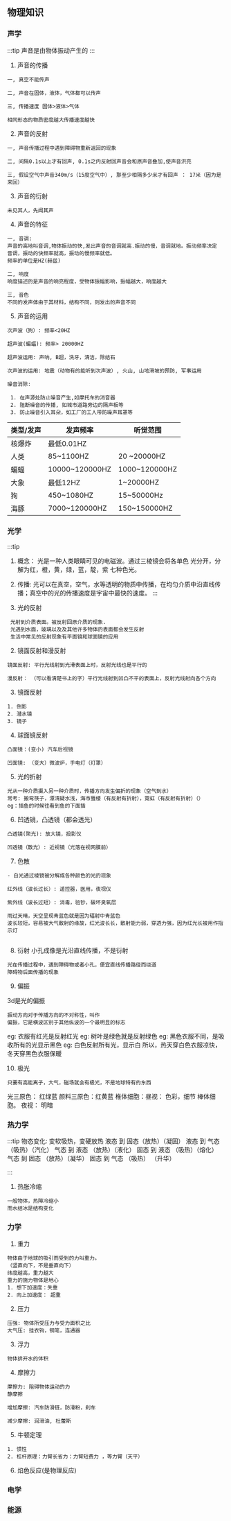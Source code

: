 ## 物理知识

### 声学
:::tip
声音是由物体振动产生的
:::
1. 声音的传播
```
一, 真空不能传声

二, 声音在固体，液体，气体都可以传声

三, 传播速度 固体>液体>气体

相同形态的物质密度越大传播速度越快

```
2. 声音的反射

```
一, 声音传播过程中遇到障碍物重新返回的现象

二, 间隔0.1s以上才有回声, 0.1s之内反射回声音会和原声音叠加,使声音洪亮

三, 假设空气中声音340m/s（15度空气中）, 那至少相隔多少米才有回声 ： 17米（因为是来回）
```
3. 声音的衍射

```
未见其人，先闻其声
```
4. 声音的特征
```
一, 音调: 
声音的高地叫音调,物体振动的快,发出声音的音调就高.振动的慢，音调就地。振动频率决定
音调，振动的快频率就高，振动的慢频率就低。
频率的单位是HZ(赫兹)

二, 响度
响度描述的是声音的响亮程度，受物体振幅影响，振幅越大，响度越大

三, 音色
不同的发声体由于其材料，结构不同，则发出的声音不同

```
5. 声音的运用

```
次声波（狗）: 频率<20HZ

超声波(蝙蝠): 频率> 20000HZ

超声波运用: 声呐, B超，洗牙，清洁，除结石

次声波的运用: 地震（动物有的能听到次声波）, 火山, 山地滑坡的预防, 军事运用

噪音消除:

 1. 在声源处防止噪音产生,如摩托车的消音器
 2. 阻断噪音的传播, 如城市道路旁边的隔声板等
 3. 防止噪音引入耳朵，如工厂的工人带防噪声耳罩等
```
|   类型/发声  |发声频率   | 听觉范围|
|  ----  | ----  | ----|
| 核爆炸  | 最低0.01HZ | |
| 人类  | 85~1100HZ | 20 ~20000HZ |
|蝙蝠|10000~120000HZ|1000~120000HZ|
|大象|最低12HZ|1~20000HZ|
|狗|450~1080HZ|15~50000Hz|
|海豚|7000~120000HZ| 150~150000HZ|


### 光学
:::tip
1. 概念： 光是一种人类眼睛可见的电磁波。通过三棱镜会将各单色
光分开，分解为红，橙，黄，绿，蓝，靛，紫 七种色光。

2. 传播: 光可以在真空，空气，水等透明的物质中传播，在均匀介质中沿直线传播；真空中的光的传播速度是宇宙中最快的速度。
:::
1. 光的反射
```
 光射到介质表面。被反射回原介质的现象.
 光遇到水面，玻璃以及及其他许多物体的表面都会发生反射
 生活中常见的反射现象有平面镜和球面镜的应用
 ```
2. 镜面反射和漫反射
```
镜面反射: 平行光线射到光滑表面上时，反射光线也是平行的

漫反射： （可以看清楚书上的字）平行光线射到凹凸不平的表面上，反射光线射向各个方向

```
3. 镜面反射
```
1. 倒影
2. 潜水镜
3. 镜子
```

4. 球面镜反射

```
凸面镜：(变小) 汽车后视镜

凹面镜: （变大）微波炉，手电灯（灯罩）

```

5. 光的折射

```
光从一种介质摄入另一种介质时，传播方向发生偏折的现象（空气到水）
常考: 搬弯筷子，潭清疑水浅，海市蜃楼（有反射有折射），霓虹（有反射有折射）（）
eg：插鱼的时候往看到鱼的下面插
```

6. 凹透镜，凸透镜（都会透光）

```
凸透镜(聚光): 放大镜，投影仪

凹透镜（散光）: 近视镜（光落在视网膜前）

```
7. 色散
```
- 白光通过棱镜被分解成各种颜色的光的现象

红外线（波长过长）: 遥控器，医用，夜视仪

紫外线（波长过短）: 消毒，验钞，破坏臭氧层

雨过天晴，天空呈现青蓝色就是因为辐射中青蓝色
波长较短，容易被大气散射的缘故，红光波长长，散射能力弱，穿透力强，因为红光长被用作指示灯


```

8. 衍射
小孔成像是光沿直线传播，不是衍射
```
光在传播过程中，遇到障碍物或者小孔，便宜直线传播路径而绕道
障碍物后面传播的现象
```
9. 偏振

3d是光的偏振
```
振动方向对于传播方向的不对称性，叫作
偏振，它是横波区别于其他纵波的一个最明显的标志
```

eg: 衣服有红光是反射红光
eg: 树叶是绿色就是反射绿色
eg: 黑色衣服不同，是吸收所有的光显示黑色
eg: 白色反射所有光，显示白
所以，热天穿白色衣服凉快，冬天穿黑色衣服保暖

10. 极光

```
只要有高能离子，大气，磁场就会有极光，不是地球特有的东西
```
光三原色： 红绿蓝
颜料三原色：红黄蓝
椎体细胞：昼视： 色彩，细节
棒体细胞。 夜视： 明暗
### 热力学
:::tip
物态变化: 变软吸热，变硬放热
液态 到 固态（放热）（凝固）
液态 到 气态 （吸热）（汽化）
气态 到 液态 （放热）（液化）
固态 到 液态 （吸热）（熔化）
气态 到 固态 （放热）（凝华）
固态 到 气态 （吸热） （升华）

:::
1. 热胀冷缩

```
一般物体，热障冷缩小
而水结冰是结构变化

```
### 力学
1. 重力
```
物体由于地球的吸引而受到的力叫重力。
（竖直向下，不是垂直向下）
纬度越高，重力越大
重力的施力物体是地心
1. 想下加速度：失重
2. 向上加速度： 超重

```
2. 压力

```
压强: 物体所受压力与受力面积之比
大气压: 挂衣钩，钢笔，连通器
```

3. 浮力
```
物体排开水的体积
```

4. 摩擦力
```
摩擦力: 阻碍物体运动的力
静摩擦

增加摩擦: 汽车防滑链，防滑粉，刹车

减少摩擦: 润滑油, 杜蕾斯

```
5. 牛顿定理

```
1. 惯性
2. 杠杆原理：力臂长省力：力臂短费力 ，等力臂（天平）
```
6. 焰色反应(是物理反应)


### 
### 电学

### 能源